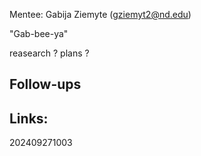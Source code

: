Mentee: Gabija Ziemyte ([gziemyt2@nd.edu](mailto:gziemyt2@nd.edu))

"Gab-bee-ya"

reasearch ? 
plans ? 

## Follow-ups


## Links: 



202409271003
